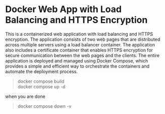# Docker Web App with Load Balancing and HTTPS Encryption

This is a containerized web application with load balancing and HTTPS encryption. The application consists of two web pages that are distributed across multiple servers using a load balancer container. The application also includes a certificate container that enables HTTPS encryption for secure communication between the web pages and the clients. The entire application is deployed and managed using Docker Compose, which provides a simple and efficient way to orchestrate the containers and automate the deployment process.

> docker compose build  
> docker compose up -d

when you are done
> docker compose down -v
